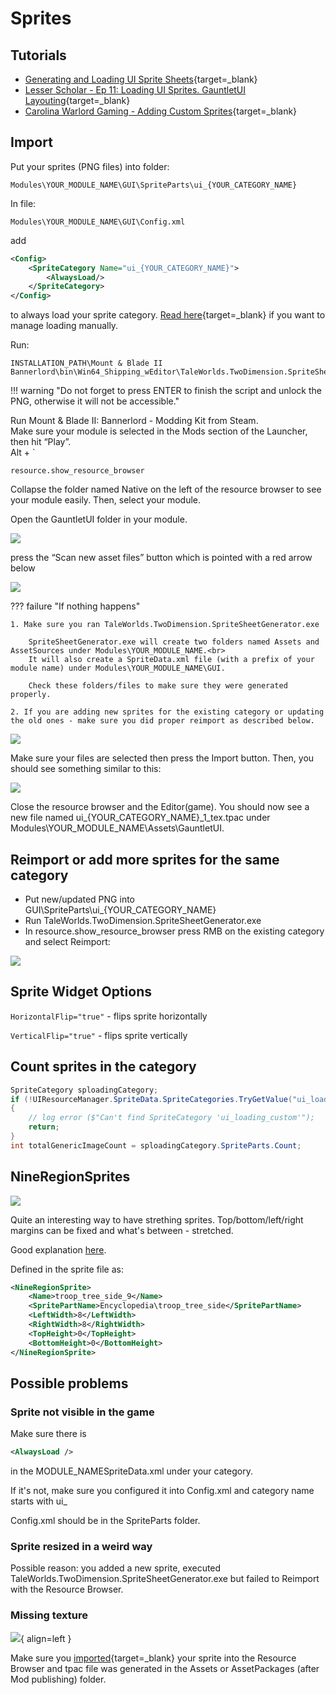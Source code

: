 # Sprites

## Tutorials

* [Generating and Loading UI Sprite Sheets](https://moddocs.bannerlord.com/asset-management/generating_and_loading_ui_sprite_sheets/){target=_blank}
* [Lesser Scholar - Ep 11: Loading UI Sprites. GauntletUI Layouting](https://www.youtube.com/watch?v=TGJe6Ia7_0g&list=PLzebdAxJeltRwfJ8jzsNolgHkRvLjoCRC&index=12){target=_blank}
* [Carolina Warlord Gaming - Adding Custom Sprites](https://www.youtube.com/watch?v=a-UAdVPUimE&list=PLjnD9iTZKI9yWnn10FcHImWeYbqbqLIbg&index=4){target=_blank}

## Import

Put your sprites (PNG files) into folder:

    Modules\YOUR_MODULE_NAME\GUI\SpriteParts\ui_{YOUR_CATEGORY_NAME}


In file:

    Modules\YOUR_MODULE_NAME\GUI\Config.xml

add

``` xml
<Config>
    <SpriteCategory Name="ui_{YOUR_CATEGORY_NAME}">
        <AlwaysLoad/>
    </SpriteCategory>
</Config>
```

to always load your sprite category. [Read here](https://moddocs.bannerlord.com/asset-management/generating_and_loading_ui_sprite_sheets/){target=_blank} if you want to manage loading manually.


Run:

    INSTALLATION_PATH\Mount & Blade II Bannerlord\bin\Win64_Shipping_wEditor\TaleWorlds.TwoDimension.SpriteSheetGenerator.exe

!!! warning "Do not forget to press ENTER to finish the script and unlock the PNG, otherwise it will not be accessible."


Run Mount & Blade II: Bannerlord - Modding Kit from Steam.<br>
Make sure your module is selected in the Mods section of the Launcher, then hit “Play”.<br>
Alt + `

    resource.show_resource_browser

Collapse the folder named Native on the left of the resource browser to see your module easily. Then, select your module.

Open the GauntletUI folder in your module.

![](/pics/G3Xd5ts.png)

press the “Scan new asset files” button which is pointed with a red arrow below

![](/pics/rFDTvn5.png)

??? failure "If nothing happens"

    1. Make sure you ran TaleWorlds.TwoDimension.SpriteSheetGenerator.exe

        SpriteSheetGenerator.exe will create two folders named Assets and AssetSources under Modules\YOUR_MODULE_NAME.<br>
        It will also create a SpriteData.xml file (with a prefix of your module name) under Modules\YOUR_MODULE_NAME\GUI.

        Check these folders/files to make sure they were generated properly.

    2. If you are adding new sprites for the existing category or updating the old ones - make sure you did proper reimport as described below.

![](/pics/PwZr8OQ.png)

Make sure your files are selected then press the Import button. Then, you should see something similar to this:

![](/pics/T5QH7qk.png)

Close the resource browser and the Editor(game). You should now see a new file named ui_{YOUR_CATEGORY_NAME}_1_tex.tpac under Modules\YOUR_MODULE_NAME\Assets\GauntletUI.


## Reimport or add more sprites for the same category

* Put new/updated PNG into GUI\SpriteParts\ui_{YOUR_CATEGORY_NAME}
* Run TaleWorlds.TwoDimension.SpriteSheetGenerator.exe
* In resource.show_resource_browser press RMB on the existing category and select Reimport:

![](/pics/b3kmMwv.png)


## Sprite Widget Options

`HorizontalFlip="true"` - flips sprite horizontally

`VerticalFlip="true"` - flips sprite vertically



## Count sprites in the category

```cs
SpriteCategory sploadingCategory;
if (!UIResourceManager.SpriteData.SpriteCategories.TryGetValue("ui_loading_custom", out sploadingCategory))
{
    // log error ($"Can't find SpriteCategory 'ui_loading_custom'");
    return;
}
int totalGenericImageCount = sploadingCategory.SpriteParts.Count;
```

## NineRegionSprites

![](/pics/Nine_Slice_1_Guides.png)

Quite an interesting way to have strething sprites. Top/bottom/left/right margins can be fixed and what's between - stretched.

Good explanation [here](https://manual.gamemaker.io/monthly/en/The_Asset_Editors/Sprite_Properties/Nine_Slices.htm).

Defined in the sprite file as:

``` xml
<NineRegionSprite>
    <Name>troop_tree_side_9</Name>
    <SpritePartName>Encyclopedia\troop_tree_side</SpritePartName>
    <LeftWidth>8</LeftWidth>
    <RightWidth>8</RightWidth>
    <TopHeight>0</TopHeight>
    <BottomHeight>0</BottomHeight>
</NineRegionSprite>
```


## Possible problems

### Sprite not visible in the game

Make sure there is

``` xml
<AlwaysLoad />
```

in the MODULE_NAMESpriteData.xml under your category.

If it's not, make sure you configured it into Config.xml and category name starts with ui_

Config.xml should be in the SpriteParts folder.

### Sprite resized in a weird way

Possible reason: you added a new sprite, executed TaleWorlds.TwoDimension.SpriteSheetGenerator.exe but failed to Reimport with the Resource Browser.


### Missing texture

![](/pics/eiAJKer.png){ align=left }

Make sure you [imported](https://moddocs.bannerlord.com/asset-management/generating_and_loading_ui_sprite_sheets/#importing-created-sprite-sheets){target=_blank} your sprite into the Resource Browser and tpac file was generated in the Assets or AssetPackages (after Mod publishing) folder.
